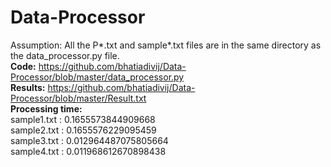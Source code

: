 # Data-Processor
Assumption: All the P*.txt and sample*.txt files are in the same directory as the data_processor.py file.\
**Code:** <https://github.com/bhatiadivij/Data-Processor/blob/master/data_processor.py>\
**Results:** <https://github.com/bhatiadivij/Data-Processor/blob/master/Result.txt>\
**Processing time:**\
sample1.txt  :  0.1655573844909668\
sample2.txt  :  0.1655576229095459\
sample3.txt  :  0.012964487075805664\
sample4.txt  :  0.011968612670898438
